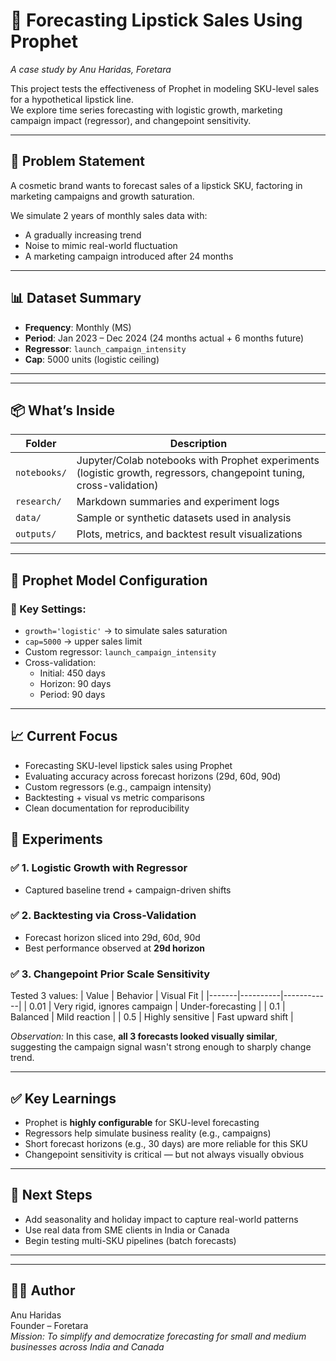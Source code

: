 # 💄 Forecasting Lipstick Sales Using Prophet

_A case study by Anu Haridas, Foretara_

This project tests the effectiveness of Prophet in modeling SKU-level sales for a hypothetical lipstick line.  
We explore time series forecasting with logistic growth, marketing campaign impact (regressor), and changepoint sensitivity.

---
## 🎯 Problem Statement

A cosmetic brand wants to forecast sales of a lipstick SKU, factoring in marketing campaigns and growth saturation.

We simulate 2 years of monthly sales data with:
- A gradually increasing trend
- Noise to mimic real-world fluctuation
- A marketing campaign introduced after 24 months

---

## 📊 Dataset Summary

- **Frequency**: Monthly (MS)
- **Period**: Jan 2023 – Dec 2024 (24 months actual + 6 months future)
- **Regressor**: `launch_campaign_intensity`
- **Cap**: 5000 units (logistic ceiling)

---

---

## 📦 What’s Inside

| Folder | Description |
|--------|-------------|
| `notebooks/` | Jupyter/Colab notebooks with Prophet experiments (logistic growth, regressors, changepoint tuning, cross-validation) |
| `research/` | Markdown summaries and experiment logs |
| `data/` | Sample or synthetic datasets used in analysis |
| `outputs/` | Plots, metrics, and backtest result visualizations |

---
## 🧠 Prophet Model Configuration

### 🔧 Key Settings:
- `growth='logistic'` → to simulate sales saturation
- `cap=5000` → upper sales limit
- Custom regressor: `launch_campaign_intensity`
- Cross-validation:
  - Initial: 450 days
  - Horizon: 90 days
  - Period: 90 days

---

## 📈 Current Focus

- Forecasting SKU-level lipstick sales using Prophet  
- Evaluating accuracy across forecast horizons (29d, 60d, 90d)  
- Custom regressors (e.g., campaign intensity)  
- Backtesting + visual vs metric comparisons  
- Clean documentation for reproducibility
## 🧪 Experiments

### ✅ 1. Logistic Growth with Regressor
- Captured baseline trend + campaign-driven shifts

### ✅ 2. Backtesting via Cross-Validation
- Forecast horizon sliced into 29d, 60d, 90d
- Best performance observed at **29d horizon**

### ✅ 3. Changepoint Prior Scale Sensitivity
Tested 3 values:
| Value | Behavior | Visual Fit |
|-------|----------|------------|
| 0.01  | Very rigid, ignores campaign | Under-forecasting |
| 0.1   | Balanced | Mild reaction |
| 0.5   | Highly sensitive | Fast upward shift |

*Observation:* In this case, **all 3 forecasts looked visually similar**, suggesting the campaign signal wasn't strong enough to sharply change trend.

---
## ✅ Key Learnings

- Prophet is **highly configurable** for SKU-level forecasting
- Regressors help simulate business reality (e.g., campaigns)
- Short forecast horizons (e.g., 30 days) are more reliable for this SKU
- Changepoint sensitivity is critical — but not always visually obvious

---

## 🔄 Next Steps

- Add seasonality and holiday impact to capture real-world patterns
- Use real data from SME clients in India or Canada
- Begin testing multi-SKU pipelines (batch forecasts)

---

---

## 👩‍💻 Author

Anu Haridas  
Founder – Foretara  
_Mission: To simplify and democratize forecasting for small and medium businesses across India and Canada_

